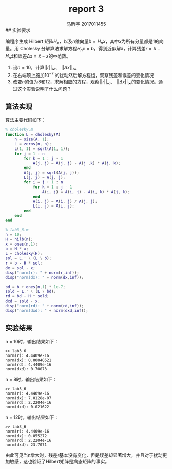 # <center>report 3</center>

<center>马昕宇 2017011455</center>
## 实验要求

编程序生成 Hilbert 矩阵$H_n$，以及$n$维向量$b = H_n x$，其中$x$为所有分量都是1的向量。用 Cholesky 分解算法求解方程$H_n x = b$，得到近似解$\hat{x}$，计算残差$r = b - H_n \hat{x}$和误差$\Delta x = \hat{x} - x$的$\infty$范数。 

1. 设$n = 10$，计算$||r||_\infty$、 $||\Delta x||_\infty$
2. 在右端项上施加$10^{-7}$ 的扰动然后解方程组，观察残差和误差的变化情况 
3. 改变$n$的值为8和12，求解相应的方程，观察$||r||_\infty$、 $||\Delta x||_\infty$的变化情况。通过这个实验说明了什么问题？


## 算法实现

算法主要代码如下：

```matlab
% cholesky.m
function L = cholesky(A)
    n = size(A, 1);
    L = zeros(n, n);
    L(1, 1) = sqrt(A(1, 1));
    for j = 1 : n
        for k = 1 : j - 1
            A(j, j) = A(j, j) - A(j ,k) * A(j, k);
        end
        A(j, j) = sqrt(A(j, j));
        L(j, j) = A(j, j);
        for i = j + 1 : n
            for k = 1 : j - 1
                A(i, j) = A(i, j) - A(i, k) * A(j, k);
            end
            A(i, j) = A(i, j) / A(j, j);
            L(i, j) = A(i, j);
        end
    end
end

% lab3_6.m
n = 10;
H = hilb(n);
x = ones(n,1);
b = H * x;
L = cholesky(H);
sol = L.' \ (L \ b);
r = b - H * sol;
dx = sol - x;
disp("norm(r): " + norm(r,inf));
disp("norm(dx): " + norm(dx,inf));

bd = b + ones(n,1) * 1e-7;
sold = L.' \ (L \ bd);
rd = bd - H * sold;
dxd = sold - x;
disp("norm(rd): " + norm(rd,inf));
disp("norm(dxd): " + norm(dxd,inf));
```


## 实验结果

n = 10时，输出结果如下：

```shell
>> lab3_6
norm(r): 4.4409e-16
norm(dx): 0.00040521
norm(rd): 4.4409e-16
norm(dxd): 0.70073
```

n = 8时，输出结果如下：

```shell
>> lab3_6
norm(r): 4.4409e-16
norm(dx): 7.0128e-07
norm(rd): 2.2204e-16
norm(dxd): 0.021622
```

n = 12时，输出结果如下：

```shell
>> lab3_6
norm(r): 4.4409e-16
norm(dx): 0.055272
norm(rd): 2.2204e-16
norm(dxd): 23.7071
```

由此可见当n增大时，残差$r$基本没有变化，但是误差却显著增大，并且对于扰动更加敏感，这也验证了Hilbert矩阵是病态矩阵的事实。















